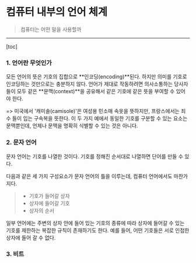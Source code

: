 # 컴퓨터 내부의 언어 체계

> 컴퓨터는 어떤 말을 사용할까

---
[toc]

### 1. 언어란 무엇인가

 모든 언어의 뜻은 기호의 집합으로 **인코딩(encoding)**된다. 하지만 의미를 기호로 인코딩하는 것만으로는 충분하지 않다. 언어가 제대로 작동하려면 의사소통하는 당사자들이 모두 같은 **문맥(context)**을 공유해서 같은 기호에 같은 뜻을 부여할 수 있어야 한다.

=> 미국에서 '캐미솔(camisole)'은 여성용 민소매 속옷을 뜻하지만, 프랑스에서는 죄수 들이 입는 구속복을 뜻한다. 이 두 가지 예에서 동일한 기호를 구분할 수 있는 요소는 문맥뿐인데, 언제나 문맥을 명확히 식별할 수 있는 것은 아니다.



### 2. 문자 언어
문자 언어는 기호를 나열한 것이다. 기호를 정해진 순서대로 나열하면 단어를 만들 수 있다.

다음과 같은 세 가지 구성요소가 문자 언어의 틀을 이루는데, 컴퓨터 언어에서도 마찬가지다.

> - 기호가 들어갈 상자
> - 상자에 들어갈 기호
> - 상자의 순서

 일부 언어에는 주변의 상자 안에 들어 있는 기호의 종류에 따라 상자에 들어갈 수 있는 기호를 제한하는 복잡한 규칙이 존재하기도 한다. 예를 들어, 어떤 기호들은 서로 인접한 상자에 들어 갈 수 없다.



### 3. 비트





